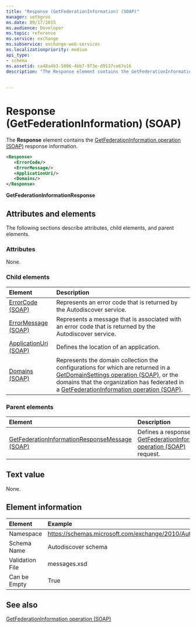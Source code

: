 ```yaml
---
title: "Response (GetFederationInformation) (SOAP)"
manager: sethgros
ms.date: 09/17/2015
ms.audience: Developer
ms.topic: reference
ms.service: exchange
ms.subservice: exchange-web-services
ms.localizationpriority: medium
api_type:
- schema
ms.assetid: ca48a4b3-5006-4bb7-973e-d9137ce67e16
description: "The Response element contains the GetFederationInformation operation (SOAP) response information."
 
 
---
```


# Response (GetFederationInformation) (SOAP)

The **Response** element contains the [GetFederationInformation operation (SOAP)](getfederationinformation-operation-soap.md) response information. 
  
```XML
<Response>
   <ErrorCode/>
   <ErrorMessage/>
   <ApplicationUri/>
   <Domains/>
</Response>
```

 **GetFederationInformationResponse**
## Attributes and elements

The following sections describe attributes, child elements, and parent elements.
  
### Attributes

None.
  
### Child elements

|**Element**|**Description**|
|:-----|:-----|
|[ErrorCode (SOAP)](errorcode-soap.md) <br/> |Represents an error code that is returned by the Autodiscover service.  <br/> |
|[ErrorMessage (SOAP)](errormessage-soap.md) <br/> |Represents a message that is associated with an error code that is returned by the Autodiscover service.  <br/> |
|[ApplicationUri (SOAP)](applicationuri-soap.md) <br/> |Defines the location of an application.  <br/> |
|[Domains (SOAP)](domains-soap.md) <br/> |Represents the domain collection the configurations for which are returned in a [GetDomainSettings operation (SOAP)](getdomainsettings-operation-soap.md), or the domains that the organization has federated in a [GetFederationInformation operation (SOAP)](getfederationinformation-operation-soap.md).  <br/> |
   
### Parent elements

|**Element**|**Description**|
|:-----|:-----|
|[GetFederationInformationResponseMessage (SOAP)](getfederationinformationresponsemessage-soap.md) <br/> |Defines a response to a [GetFederationInformation operation (SOAP)](getfederationinformation-operation-soap.md) request.  <br/> |
   
## Text value

None.
  
## Element information

|Element|Example|
|:-----|:-----|
|Namespace  <br/> |https://schemas.microsoft.com/exchange/2010/Autodiscover  <br/> |
|Schema Name  <br/> |Autodiscover schema  <br/> |
|Validation File  <br/> |messages.xsd  <br/> |
|Can be Empty  <br/> |True  <br/> |
   
## See also



[GetFederationInformation operation (SOAP)](getfederationinformation-operation-soap.md)

